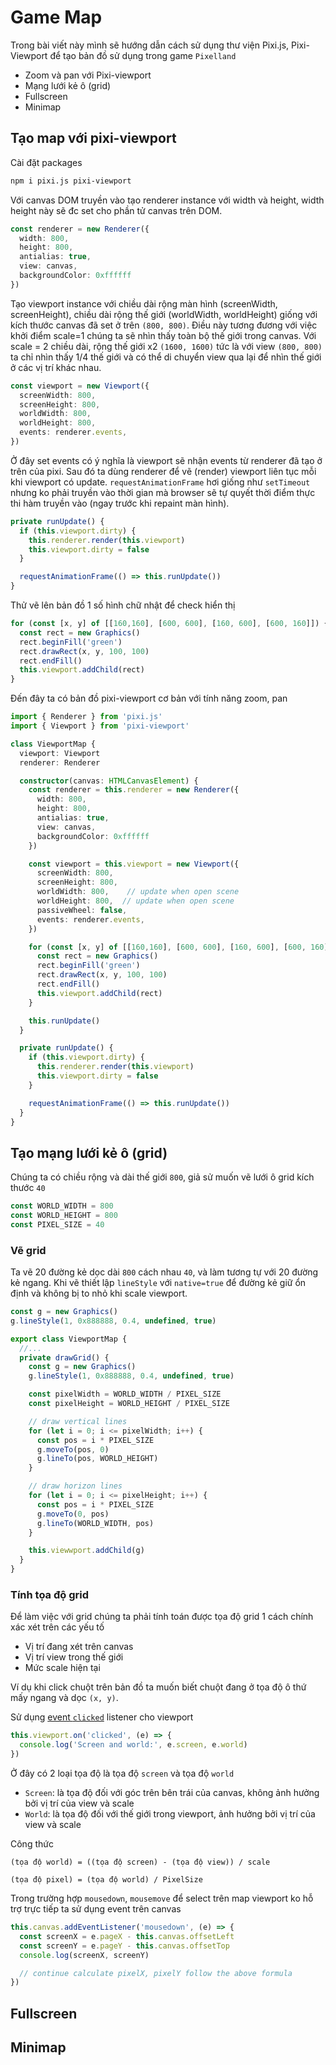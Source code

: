# Game Map

Trong bài viết này mình sẽ hướng dẫn cách sử dụng thư viện Pixi.js, Pixi-Viewport để tạo bản đồ sử dụng trong game `Pixelland`

- Zoom và pan với Pixi-viewport
- Mạng lưới kẻ ô (grid)
- Fullscreen
- Minimap

## Tạo map với pixi-viewport

Cài đặt packages

```sh
npm i pixi.js pixi-viewport
```

Với canvas DOM truyền vào tạo renderer instance với width và height, width height này sẽ đc set cho phần tử canvas trên DOM.

```ts
const renderer = new Renderer({
  width: 800,
  height: 800,
  antialias: true,
  view: canvas,
  backgroundColor: 0xffffff
})
```

Tạo viewport instance với chiều dài rộng màn hình (screenWidth, screenHeight), chiều dài rộng thế giới (worldWidth, worldHeight) giống với kích thước canvas đã set ở trên `(800, 800)`.
Điều này tương đương với việc khởi điểm scale=1 chúng ta sẽ nhìn thấy toàn bộ thế giới trong canvas. Với scale = 2 chiều dài, rộng thế giới x2 `(1600, 1600)` tức là với view `(800, 800)` ta chỉ nhìn thấy 1/4 thế giới và có thể di chuyển view qua lại để nhìn thế giới ở các vị trí khác nhau.

```ts
const viewport = new Viewport({
  screenWidth: 800,
  screenHeight: 800,
  worldWidth: 800,
  worldHeight: 800,
  events: renderer.events,
})
```

Ở đây set events có ý nghĩa là viewport sẽ nhận events từ renderer đã tạo ở trên của pixi. Sau đó ta dùng renderer để vẽ (render) viewport liên tục mỗi khi viewport có update.
`requestAnimationFrame` hơi giống như `setTimeout` nhưng ko phải truyền vào thời gian mà browser sẽ tự quyết thời điểm thực thi hàm truyền vào (ngay trước khi repaint màn hình).

```ts
private runUpdate() {
  if (this.viewport.dirty) {
    this.renderer.render(this.viewport)
    this.viewport.dirty = false
  }

  requestAnimationFrame(() => this.runUpdate())
}
```

Thử vẽ lên bản đồ 1 số hình chữ nhật để check hiển thị

```ts
for (const [x, y] of [[160,160], [600, 600], [160, 600], [600, 160]]) {
  const rect = new Graphics()
  rect.beginFill('green')
  rect.drawRect(x, y, 100, 100)
  rect.endFill()
  this.viewport.addChild(rect)
}
```

Đến đây ta có bản đồ pixi-viewport cơ bản với tính năng zoom, pan

```ts
import { Renderer } from 'pixi.js'
import { Viewport } from 'pixi-viewport'

class ViewportMap {
  viewport: Viewport
  renderer: Renderer

  constructor(canvas: HTMLCanvasElement) {
    const renderer = this.renderer = new Renderer({
      width: 800,
      height: 800,
      antialias: true,
      view: canvas,
      backgroundColor: 0xffffff
    })

    const viewport = this.viewport = new Viewport({
      screenWidth: 800,
      screenHeight: 800,
      worldWidth: 800,    // update when open scene
      worldHeight: 800,  // update when open scene
      passiveWheel: false,
      events: renderer.events,
    })

    for (const [x, y] of [[160,160], [600, 600], [160, 600], [600, 160]]) {
      const rect = new Graphics()
      rect.beginFill('green')
      rect.drawRect(x, y, 100, 100)
      rect.endFill()
      this.viewport.addChild(rect)
    }

    this.runUpdate()
  }

  private runUpdate() {
    if (this.viewport.dirty) {
      this.renderer.render(this.viewport)
      this.viewport.dirty = false
    }

    requestAnimationFrame(() => this.runUpdate())
  }
}
```

## Tạo mạng lưới kẻ ô (grid)

Chúng ta có chiều rộng và dài thế giới `800`, giả sử muốn vẽ lưới ô grid kích thước `40`

```ts
const WORLD_WIDTH = 800
const WORLD_HEIGHT = 800
const PIXEL_SIZE = 40
```

### Vẽ grid

Ta vẽ 20 đường kẻ dọc dài `800` cách nhau `40`, và làm tương tự với 20 đường kẻ ngang.
Khi vẽ thiết lập `lineStyle` với `native=true` để đường kẻ giữ ổn định và không bị to nhỏ khi scale viewport.

```ts
const g = new Graphics()
g.lineStyle(1, 0x888888, 0.4, undefined, true)
```

```ts
export class ViewportMap {
  //...
  private drawGrid() {
    const g = new Graphics()
    g.lineStyle(1, 0x888888, 0.4, undefined, true)

    const pixelWidth = WORLD_WIDTH / PIXEL_SIZE
    const pixelHeight = WORLD_HEIGHT / PIXEL_SIZE

    // draw vertical lines
    for (let i = 0; i <= pixelWidth; i++) {
      const pos = i * PIXEL_SIZE
      g.moveTo(pos, 0)
      g.lineTo(pos, WORLD_HEIGHT)
    }

    // draw horizon lines
    for (let i = 0; i <= pixelHeight; i++) {
      const pos = i * PIXEL_SIZE
      g.moveTo(0, pos)
      g.lineTo(WORLD_WIDTH, pos)
    }

    this.viewwport.addChild(g)
  }
}
```

### Tính tọa độ grid

Để làm việc với grid chúng ta phải tính toán được tọa độ grid 1 cách chính xác xét trên các yếu tố

- Vị trí đang xét trên canvas
- Vị trí view trong thế giới
- Mức scale hiện tại

Ví dụ khi click chuột trên bản đồ ta muốn biết chuột đang ở tọa độ ô thứ mấy ngang và dọc `(x, y)`.

Sử dụng [event `clicked`](https://davidfig.github.io/pixi-viewport/jsdoc/Viewport.html#event:clicked) listener cho viewport

```ts
this.viewport.on('clicked', (e) => {
  console.log('Screen and world:', e.screen, e.world)
})
```

Ở đây có 2 loại tọa độ là tọa độ `screen` và tọa độ `world`

- `Screen`: là tọa độ đối với góc trên bên trái của canvas, không ảnh hưởng bởi vị trí của view và scale
- `World`: là tọa độ đối với thế giới trong viewport, ảnh hưởng bởi vị trí của view và scale

Công thức

```
(tọa độ world) = ((tọa độ screen) - (tọa độ view)) / scale

(tọa độ pixel) = (tọa độ world) / PixelSize
```

Trong trường hợp `mousedown`, `mousemove` để select trên map viewport ko hỗ trợ trực tiếp ta sử dụng event trên canvas

```ts
this.canvas.addEventListener('mousedown', (e) => {
  const screenX = e.pageX - this.canvas.offsetLeft
  const screenY = e.pageY - this.canvas.offsetTop
  console.log(screenX, screenY)

  // continue calculate pixelX, pixelY follow the above formula
})
```

## Fullscreen

## Minimap

